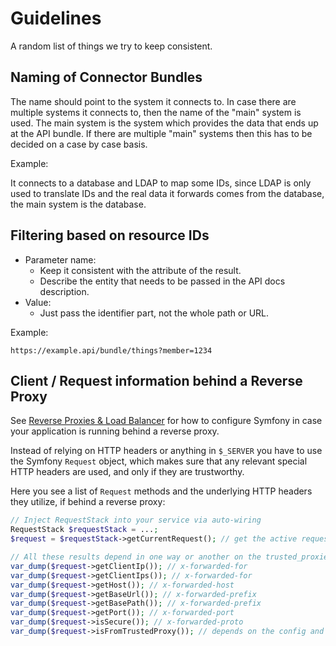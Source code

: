 # Guidelines

A random list of things we try to keep consistent.

## Naming of Connector Bundles

The name should point to the system it connects to. In case there are multiple
systems it connects to, then the name of the "main" system is used. The main
system is the system which provides the data that ends up at the API bundle. If
there are multiple "main" systems then this has to be decided on a case by case
basis.

Example:

It connects to a database and LDAP to map some IDs, since LDAP is only used to
translate IDs and the real data it forwards comes from the database, the main
system is the database.

## Filtering based on resource IDs

* Parameter name:
    * Keep it consistent with the attribute of the result.
    * Describe the entity that needs to be passed in the API docs description.
* Value:
    * Just pass the identifier part, not the whole path or URL.

Example:

`https://example.api/bundle/things?member=1234`


## Client / Request information behind a Reverse Proxy

See [Reverse Proxies & Load Balancer](../admin/reverse_proxies.md) for how to
configure Symfony in case your application is running behind a reverse proxy.

Instead of relying on HTTP headers or anything in `$_SERVER` you have to use the
Symfony `Request` object, which makes sure that any relevant special HTTP
headers are used, and only if they are trustworthy.

Here you see a list of `Request` methods and the underlying HTTP headers they
utilize, if behind a reverse proxy:

```php
// Inject RequestStack into your service via auto-wiring
RequestStack $requestStack = ...;
$request = $requestStack->getCurrentRequest(); // get the active request

// All these results depend in one way or another on the trusted_proxies/trusted_headers config and the HTTPS headers
var_dump($request->getClientIp()); // x-forwarded-for
var_dump($request->getClientIps()); // x-forwarded-for
var_dump($request->getHost()); // x-forwarded-host
var_dump($request->getBaseUrl()); // x-forwarded-prefix
var_dump($request->getBasePath()); // x-forwarded-prefix
var_dump($request->getPort()); // x-forwarded-port
var_dump($request->isSecure()); // x-forwarded-proto
var_dump($request->isFromTrustedProxy()); // depends on the config and the real client IP
```
